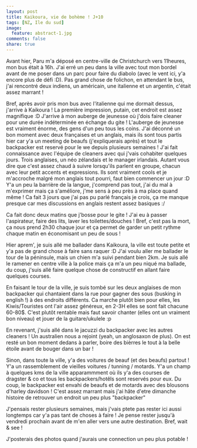 ```yaml
---
layout: post
title: Kaikoura, vie de bohème ! J+10
tags: [NZ, Ile du sud]
image:
  feature: abstract-1.jpg
comments: false
share: true
---
```


Avant hier, Paru m'a déposé en centre-ville de Christchurch vers 11heures, mon bus était à 16h. J'ai erré un peu dans la ville avec tout mon bordel avant de me poser dans un parc pour faire du diabolo (avec le vent ici, y'a encore plus de défi :D). Pas grand chose de folichon, en attendant le bus, j'ai rencontré deux indiens, un américain, une italienne et un argentin, c'était assez marrant !

Bref, après avoir pris mon bus avec l'italienne qui me dormait dessus, j'arrive à Kaikoura ! La première impression, putain, cet endroit est assez magnifique :D J'arrive à mon auberge de jeunesse où j'dois faire cleaner pour une durée indéterminée en échange du gite ! L'auberge de jeunesse est vraiment énorme, des gens d'un peu tous les coins. J'ai déconné un bon moment avec deux françaises et un anglais, mais ils sont tous partis hier car y'a un meeting de beaufs (j'expliquerais après) et tout le backpacker est reservé pour le we depuis plusieurs semaines ! J'ai fait connaissance avec l'équipe de cleaners avec qui j'vais cohabiter quelques jours. Trois anglaises, un néo zélandais et le manager irlandais. Autant vous dire que c'est assez chaud à suivre lorsqu'ils parlent en groupe, chacun avec leur petit accents et expressions. Ils sont vraiment cools et je m'accroche malgré mon anglais tout pourri, faut bien commencer un jour :D Y'a un peu la barrière de la langue, j'comprend pas tout, j'ai du mal à m'exprimer mais ça s'améliore, j'me sens à peu près à ma place quand même ! Ca fait 3 jours que j'ai pas pu parlé français je crois, ça me manque presque car mes discussions en anglais restent assez basiques :/

Ca fait donc deux matins que j'bosse pour le gite ! J'ai eu à passer l'aspirateur, faire des lits, laver les toilettes/douches ! Bref, c'est pas la mort, ça nous prend 2h30 chaque jour et ça permet de garder un petit rythme chaque matin en économisant un peu de sous ! 

Hier aprem', je suis allé me ballader dans Kaikoura, la ville est toute petite et y'a pas de grand chose à faire sans raquer :D J'ai voulu aller me ballader le tour de la péninsule, mais un chien m'a suivi pendant bien 2km. Je suis allé le ramener en centre ville à la police mais ça m'a un peu niqué ma ballade, du coup, j'suis allé faire quelque chose de constructif en allant faire quelques courses. 

En faisant le tour de la ville, je suis tombé sur les deux anglaises de mon backpacker qui chantaient dans la rue pour gagner des sous (busking in english !) à des endroits différents. Ca marche plutôt bien pour elles, les Kiwis/Touristes ont l'air assez généreux, en 2-3H elles se sont fait chacune 60-80$. C'est plutôt rentable mais faut savoir chanter (elles ont un vraiment bon niveau) et jouer de la guitare/ukulele :p

En revenant, j'suis allé dans le jacuzzi du backpacker avec les autres cleaners ! Un australien nous a rejoint (yeah, un anglosaxon de plus). On est resté un bon moment dedans à parler, boire des bièrres le tout à la belle étoile avant de bouger dans un bar !

Sinon, dans toute la ville, y'a des voitures de beauf (et des beaufs) partout ! Y'a un rassemblement de vieilles voitures / tunning / motards. Y'a un champ à quelques kms de la ville apparammment où ils y'a des courses de dragster & co et tous les backpackers/hotêls sont reservés pour eux. Du coup, le backpacker est envahi de beaufs et de motards avec des blousons d'harley davidson ! C'est assez marrant mais j'ai hâte d'etre dimanche histoire de retrouver un endroit un peu plus "backpacker"

J'pensais rester plusieurs semaines, mais j'vais ptete pas rester ici aussi longtemps car y'a pas tant de choses à faire !  Je pense rester jusqu'à vendredi prochain avant de m'en aller vers une autre destination. Bref, wait & see ! 

J'posterais des photos quand j'aurais une connection un peu plus potable !